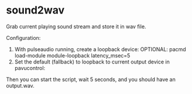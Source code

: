 # sound2wav
Grab current playing sound stream and store it in wav file.

Configuration:

  1. With pulseaudio running, create a loopback device:
        OPTIONAL: pacmd load-module module-loopback latency_msec=5
  2. Set the default (fallback) to loopback to current output device in pavucontrol:
       
Then you can start the script, wait 5 seconds, and you should have an output.wav.
